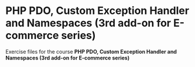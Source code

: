 # PHP PDO, Custom Exception Handler and Namespaces (3rd add-on for E-commerce series)
Exercise files for the course **PHP PDO, Custom Exception Handler and Namespaces (3rd add-on for E-commerce series)**
